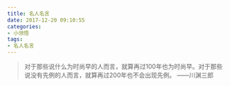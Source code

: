 ```yaml
---
title: 名人名言
date: 2017-12-20 09:10:55
categories:
- 小领悟
tags: 
- 名人名言
---
```


> 对于那些说什么为时尚早的人而言，就算再过100年也为时尚早。对于那些说没有先例的人而言，就算再过200年也不会出现先例。 ——川渊三郎

